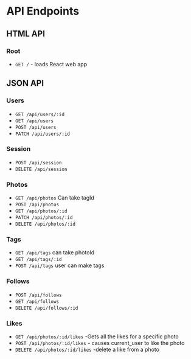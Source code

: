 # API Endpoints

## HTML API

### Root

- `GET /` - loads React web app

## JSON API

### Users

- `GET /api/users/:id`
- `GET /api/users`
- `POST /api/users`
- `PATCH /api/users/:id`

### Session

- `POST /api/session`
- `DELETE /api/session`

### Photos

- `GET /api/photos` Can take tagId
- `POST /api/photos`
- `GET /api/photos/:id`
- `PATCH /api/photos/:id`
- `DELETE /api/photos/:id`

### Tags

- `GET /api/tags` can take photoId
- `GET /api/tags/:id`
- `POST /api/tags` user can make tags

### Follows

- `POST /api/follows`
- `GET /api/follows`
- `DELETE /api/follows/:id`

### Likes
- `GET /api/photos/:id/likes` -Gets all the likes for a specific photo
- `POST /api/photos/:id/likes` - causes current_user to like the photo
- `DELETE /api/photos/:id/likes` -delete a like from a photo
